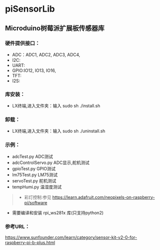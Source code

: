 # piSensorLib


## Microduino树莓派扩展板传感器库


### 硬件提供接口：
+ ADC：ADC1, ADC2, ADC3, ADC4, 
+ I2C:
+ UART:
+ GPIO:IO12, IO13, IO16,
+ TFT:
+ I2S:


### 库安装：
+ LX终端,进入文件夹：输入 sudo sh ./install.sh

### 卸载：
+ LX终端,进入文件夹：输入 sudo sh ./uninstall.sh


### 示例：
+ adcTest.py  ADC测试
+ adcControlServo.py  ADC显示,舵机测试
+ gpioTest.py   GPIO测试
+ lm75Test.py  LM75测试
+ servoTest.py  舵机测试
+ tempHumi.py   温湿度测试
> + 彩灯控制:参见 https://learn.adafruit.com/neopixels-on-raspberry-pi/software
+ 需要编译和安装 rpi_ws281x 库(只支持python2)

### 参考URL：
https://www.sunfounder.com/learn/category/sensor-kit-v2-0-for-raspberry-pi-b-plus.html
